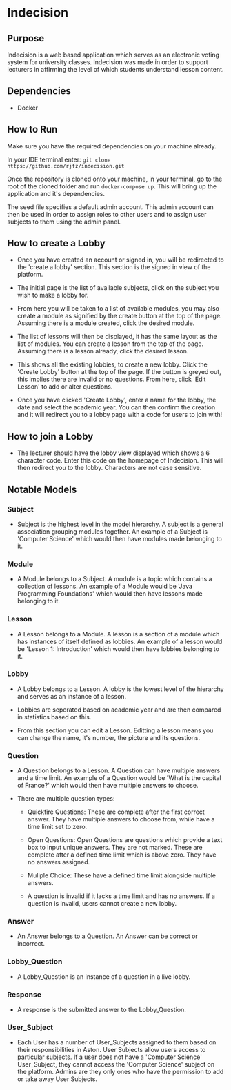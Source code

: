# Indecision

## Purpose

Indecision is a web based application which serves as an electronic voting system for university classes.
Indecision was made in order to support lecturers in affirming the level of which students understand lesson content.

## Dependencies

- Docker

## How to Run

Make sure you have the required dependencies on your machine already.

In your IDE terminal enter: `git clone https://github.com/rjfz/indecision.git`

Once the repository is cloned onto your machine, in your terminal, go to the root of the cloned folder and run `docker-compose up`. This will bring up the application and it's dependencies.

The seed file specifies a default admin account. This admin account can then be used in order to assign roles to other
users and to assign user subjects to them using the admin panel.

## How to create a Lobby

- Once you have created an account or signed in, you will be redirected to the 'create a lobby' section. This section is
  the signed in view of the platform.

- The initial page is the list of available subjects, click on the subject you wish to make a lobby for.

- From here you will be taken to a list of available modules, you may also create a module as signified by the create
  button at the top of the page. Assuming there is a module created, click the desired module.

- The list of lessons will then be displayed, it has the same layout as the list of modules. You can create a lesson from
  the top of the page. Assuming there is a lesson already, click the desired lesson.

- This shows all the existing lobbies, to create a new lobby. Click the 'Create Lobby' button at the top of the page.
  If the button is greyed out, this implies there are invalid or no questions. From here, click 'Edit Lesson' to add or
  alter questions.

- Once you have clicked 'Create Lobby', enter a name for the lobby, the date and select the academic year. You can then
  confirm the creation and it will redirect you to a lobby page with a code for users to join with!

## How to join a Lobby

- The lecturer should have the lobby view displayed which shows a 6 character code. Enter this code on the homepage of
  Indecision. This will then redirect you to the lobby. Characters are not case sensitive.

## Notable Models

### Subject

  - Subject is the highest level in the model hierarchy. A subject is a general association grouping modules together.
    An example of a Subject is 'Computer Science' which would then have modules made belonging to it.

### Module

  - A Module belongs to a Subject. A module is a topic which contains a collection of lessons.
    An example of a Module would be 'Java Programming Foundations' which would then have lessons made belonging to it.

### Lesson

  - A Lesson belongs to a Module. A lesson is a section of a module which has instances of itself defined as lobbies.
    An example of a lesson would be 'Lesson 1: Introduction' which would then have lobbies belonging to it.


### Lobby

  - A Lobby belongs to a Lesson. A lobby is the lowest level of the hierarchy and serves as an instance of a lesson.

  - Lobbies are seperated based on academic year and are then compared in statistics based on this.

  - From this section you can edit a Lesson. Editting a lesson means you can change the name, it's number, the picture
    and its questions.

### Question

  - A Question belongs to a Lesson. A Question can have multiple answers and a time limit.
    An example of a Question would be 'What is the capital of France?' which would then have multiple answers to choose.

  - There are multiple question types:

    - Quickfire Questions: These are complete after the first correct answer. They have multiple answers to choose from,
      while have a time limit set to zero.

    - Open Questions: Open Questions are questions which provide a text box to input unique answers. They are not marked.
      These are complete after a defined time limit which is above zero. They have no answers assigned.

    - Muliple Choice: These have a defined time limit alongside multiple answers.

    - A question is invalid if it lacks a time limit and has no answers. If a question is invalid, users cannot create
      a new lobby.

### Answer

  - An Answer belongs to a Question. An Answer can be correct or incorrect.


### Lobby_Question

  - A Lobby_Question is an instance of a question in a live lobby.

### Response

  - A response is the submitted answer to the Lobby_Question.

### User_Subject

  - Each User has a number of User_Subjects assigned to them based on their responsibilities in Aston.
    User Subjects allow users access to particular subjects. If a user does not have a 'Computer Science' User_Subject,
    they cannot access the 'Computer Science' subject on the platform. Admins are they only ones who have the permission
    to add or take away User Subjects.
